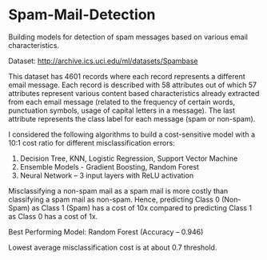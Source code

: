 # Spam-Mail-Detection
Building models for detection of spam messages based on various email characteristics.

Dataset: http://archive.ics.uci.edu/ml/datasets/Spambase

This dataset has 4601 records where each record represents a different email message. Each record is described with 58 attributes out of which 57 attributes represent various content based characteristics already extracted from each email message (related to the frequency of certain words, punctuation symbols, usage of capital letters in a message). The last attribute represents the class label for each message (spam or non-spam).

I considered the following algorithms to build a cost-sensitive model with a 10:1 cost ratio for different misclassification errors:
1. Decision Tree, KNN, Logistic Regression, Support Vector Machine 
2. Ensemble Models - Gradient Boosting, Random Forest 
3. Neural Network  – 3 input layers with ReLU activation

Misclassifying a non-spam mail as a spam mail is more costly than classifying a spam mail as non-spam. Hence, predicting Class 0 (Non-Spam) as Class 1 (Spam) has a cost of 10x compared to predicting Class 1 as Class 0 has a cost of 1x.

Best Performing Model: Random Forest (Accuracy – 0.946)

Lowest average misclassification cost is at about 0.7 threshold.

